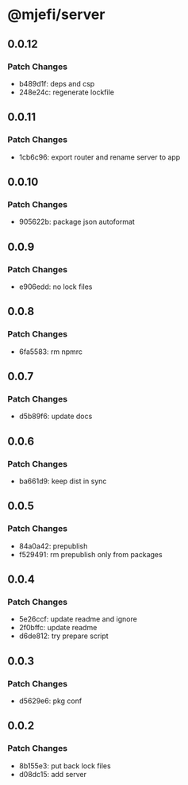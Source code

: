 # @mjefi/server

## 0.0.12

### Patch Changes

- b489d1f: deps and csp
- 248e24c: regenerate lockfile

## 0.0.11

### Patch Changes

- 1cb6c96: export router and rename server to app

## 0.0.10

### Patch Changes

- 905622b: package json autoformat

## 0.0.9

### Patch Changes

- e906edd: no lock files

## 0.0.8

### Patch Changes

- 6fa5583: rm npmrc

## 0.0.7

### Patch Changes

- d5b89f6: update docs

## 0.0.6

### Patch Changes

- ba661d9: keep dist in sync

## 0.0.5

### Patch Changes

- 84a0a42: prepublish
- f529491: rm prepublish only from packages

## 0.0.4

### Patch Changes

- 5e26ccf: update readme and ignore
- 2f0bffc: update readme
- d6de812: try prepare script

## 0.0.3

### Patch Changes

- d5629e6: pkg conf

## 0.0.2

### Patch Changes

- 8b155e3: put back lock files
- d08dc15: add server
